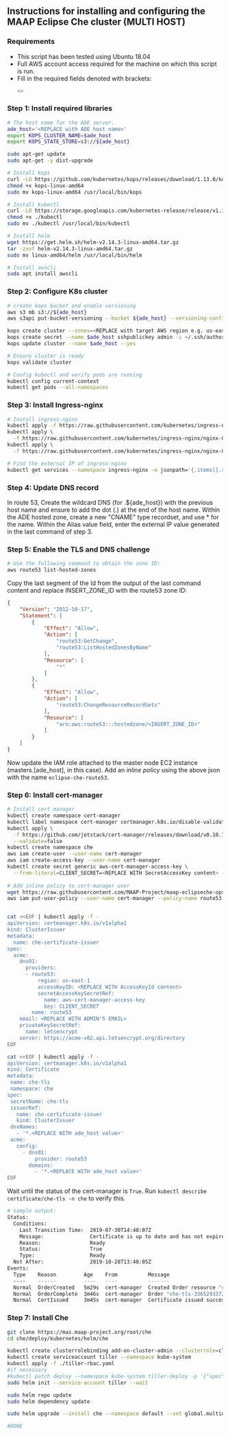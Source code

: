 ## Instructions for installing and configuring the MAAP Eclipse Che cluster (MULTI HOST)

### Requirements
- This script has been tested using Ubuntu 18.04
- Full AWS account access required for the machine on which this script is run.
- Fill in the required fields denoted with brackets: 
  ```bash
  <>
  ```

### Step 1: Install required libraries

```bash
# The host name for the ADE server.
ade_host='<REPLACE with ADE host name>'
export KOPS_CLUSTER_NAME=$ade_host
export KOPS_STATE_STORE=s3://${ade_host}

sudo apt-get update
sudo apt-get -y dist-upgrade

# Install kops
curl -LO https://github.com/kubernetes/kops/releases/download/1.13.0/kops-linux-amd64
chmod +x kops-linux-amd64
sudo mv kops-linux-amd64 /usr/local/bin/kops

# Install kubectl
curl -LO https://storage.googleapis.com/kubernetes-release/release/v1.13.0/bin/linux/amd64/kubectl
chmod +x ./kubectl
sudo mv ./kubectl /usr/local/bin/kubectl

# Install helm
wget https://get.helm.sh/helm-v2.14.3-linux-amd64.tar.gz
tar -zxvf helm-v2.14.3-linux-amd64.tar.gz 
sudo mv linux-amd64/helm /usr/local/bin/helm

# Install awscli
sudo apt install awscli
```

### Step 2: Configure K8s cluster

```bash
# create kops bucket and enable versioning
aws s3 mb s3://${ade_host}
aws s3api put-bucket-versioning --bucket ${ade_host} --versioning-configuration Status=Enabled

kops create cluster --zones=<REPLACE with target AWS region e.g. us-east-1a> --name=$ade_host
kops create secret --name $ade_host sshpublickey admin -i ~/.ssh/authorized_keys 
kops update cluster --name $ade_host --yes

# Ensure cluster is ready 
kops validate cluster

# Config kubectl and verify pods are running
kubectl config current-context
kubectl get pods --all-namespaces
```

### Step 3: Install Ingress-nginx

```bash
# Install ingress-nginx
kubectl apply -f https://raw.githubusercontent.com/kubernetes/ingress-nginx/nginx-0.26.1/deploy/static/mandatory.yaml
kubectl apply \
  -f https://raw.githubusercontent.com/kubernetes/ingress-nginx/nginx-0.26.1/deploy/static/provider/aws/service-l4.yaml     
kubectl apply \
  -f https://raw.githubusercontent.com/kubernetes/ingress-nginx/nginx-0.26.1/deploy/static/provider/aws/patch-configmap-l4.yaml

# Find the external IP of ingress-nginx
kubectl get services --namespace ingress-nginx -o jsonpath='{.items[].status.loadBalancer.ingress[0].hostname}'
```

### Step 4: Update DNS record

In route 53, Create the wildcard DNS (for .${ade_host}) with the previous host name and ensure to add the dot (.) at the end of the host name. 
Within the ADE hosted zone, create a new "CNAME" type recordset, and use * for the name. Within the Alias value field, enter the external IP value generated in the last command of step 3.

### Step 5: Enable the TLS and DNS challenge

```bash
# Use the following command to obtain the zone ID:
aws route53 list-hosted-zones
```
Copy the last segment of the Id from the output of the last command  content and replace INSERT_ZONE_ID with the route53 zone ID:
```json
{
    "Version": "2012-10-17",
    "Statement": [
        {
            "Effect": "Allow",
            "Action": [
                "route53:GetChange",
                "route53:ListHostedZonesByName"
            ],
            "Resource": [
                "*"
            ]
        },
        {
            "Effect": "Allow",
            "Action": [
                "route53:ChangeResourceRecordSets"
            ],
            "Resource": [
                "arn:aws:route53:::hostedzone/<INSERT_ZONE_ID>"
            ]
        }
    ]
}
```

Now update the IAM role attached to the master node EC2 instance (masters.[ade_host], in this case). Add an *inline policy* using the above json with the name `eclipse-che-route53`.

### Step 6: Install cert-manager 

```bash
# Install cert manager
kubectl create namespace cert-manager
kubectl label namespace cert-manager certmanager.k8s.io/disable-validation=true
kubectl apply \
  -f https://github.com/jetstack/cert-manager/releases/download/v0.10.1/cert-manager.yaml \
  --validate=false
kubectl create namespace che
aws iam create-user --user-name cert-manager
aws iam create-access-key --user-name cert-manager
kubectl create secret generic aws-cert-manager-access-key \
  --from-literal=CLIENT_SECRET=<REPLACE WITH SecretAccessKey content> -n cert-manager
  
# Add inline policy to cert-manager user
wget https://raw.githubusercontent.com/MAAP-Project/maap-eclipseche-ops/master/k8s-cluster/cert-mgr_additional_permissions.json
aws iam put-user-policy --user-name cert-manager --policy-name route53 --policy-document file://cert-mgr_additional_permissions.json


cat <<EOF | kubectl apply -f -
apiVersion: certmanager.k8s.io/v1alpha1
kind: ClusterIssuer
metadata:
  name: che-certificate-issuer
spec:
  acme:
    dns01:
      providers:
      - route53:
          region: us-east-1
          accessKeyID: <REPLACE WITH AccessKeyId content>
          secretAccessKeySecretRef:
            name: aws-cert-manager-access-key
            key: CLIENT_SECRET
        name: route53
    email: <REPLACE WITH ADMIN'S EMAIL>
    privateKeySecretRef:
      name: letsencrypt
    server: https://acme-v02.api.letsencrypt.org/directory
EOF

cat <<EOF | kubectl apply -f -
apiVersion: certmanager.k8s.io/v1alpha1
kind: Certificate
metadata:
 name: che-tls
 namespace: che
spec:
 secretName: che-tls
 issuerRef:
   name: che-certificate-issuer
   kind: ClusterIssuer
 dnsNames:
   - '*.<REPLACE WITH ade_host value>'
 acme:
   config:
     - dns01:
         provider: route53
       domains:
         - '*.<REPLACE WITH ade_host value>'
EOF
```

Wait until the status of the cert-manager is `True`. Run `kubectl describe certificate/che-tls -n che` to verify this.

```bash
# sample output:
Status:
  Conditions:
    Last Transition Time:  2019-07-30T14:48:07Z
    Message:               Certificate is up to date and has not expired
    Reason:                Ready
    Status:                True
    Type:                  Ready
  Not After:               2019-10-28T13:48:05Z
Events:
  Type    Reason         Age    From          Message
  ----    ------         ----   ----          -------
  Normal  OrderCreated   5m29s  cert-manager  Created Order resource "che-tls-3365293372"
  Normal  OrderComplete  3m46s  cert-manager  Order "che-tls-3365293372" completed successfully
  Normal  CertIssued     3m45s  cert-manager  Certificate issued successfully
 ```

### Step 7: Install Che

```bash
git clone https://mas.maap-project.org/root/che
cd che/deploy/kubernetes/helm/che

kubectl create clusterrolebinding add-on-cluster-admin --clusterrole=cluster-admin --serviceaccount=kube-system:default
kubectl create serviceaccount tiller --namespace kube-system
kubectl apply -f ./tiller-rbac.yaml
#if necessary
#kubectl patch deploy --namespace kube-system tiller-deploy -p '{"spec":{"template":{"spec":{"serviceAccount":"tiller"}}}}'
sudo helm init --service-account tiller --wait

sudo helm repo update
sudo helm dependency update

sudo helm upgrade --install che --namespace default --set global.multiuser=true --set global.serverStrategy=multi-host --set global.ingressDomain=$ade_host --set global.tls.enabled=true --set global.tls.useCertManager=true --set global.tls.useStaging=false --set tls.secretName=che-tls ./

#DONE

```
